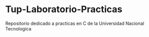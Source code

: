 # Tup-Laboratorio-Practicas
Repositorio dedicado a practicas en C de la Universidad Nacional Tecnologica
